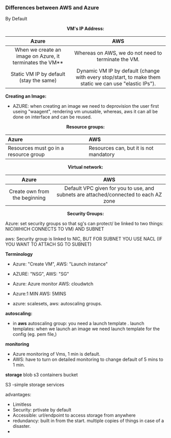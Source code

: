 ### Differences between AWS and Azure


By Default



**<center>VM's IP Address:</center>**
  

  |          Azure                                               |                    AWS                                     |
| :----------------------------------------------------------: | :--------------------------------------------------------: |
| When we create an image on Azure, it terminates the VM**   | Whereas on AWS, we do not need to terminate the VM.    |
| Static VM IP by default (stay the same)                  | Dynamic VM IP by default (change with every stop/start, to make them static we can use "elastic IPs"). |



**Creating an Image:**

  - AZURE: when creating an image we need to deprovision the user first useing "waagent", rendering vm unusable, whereas, aws it can all be done on interface and can be reused.
  




**<center>Resource groups:</center>**


| Azure                                  | AWS                                    |
| :------------------------------------ | :------------------------------------- |
| Resources must go in a resource group | Resources can, but it is not mandatory |




**<center>Virtual network:</center>**



|          Azure                     |                      AWS                                    |
| :--------------------------------: | :--------------------------------------------------------: |
| Create own from the beginning      | Default VPC given for you to use, and subnets are attached/connected to each AZ zone |




**<center>Security Groups:</center>**

Azure: set security groups so that sg's can protect/ be linked to two things: NIC(WHICH CONNECTS TO VM)  AND SUBNET

aws: Security group is linked to NIC, BUT FOR SUBNET YOU USE NACL (IF YOU WANT TO ATTACH SG TO SUBNET)

**Terminology**
- Azure: "Create VM", AWS: "Launch instance"
- AZURE: "NSG", AWS: "SG"
- Azure: Azure monitor  AWS: cloudwtch


- Azure:1 MIN AWS: 5MINS
- azure: scalesets, aws: autoscaling groups.

**autoscaling:**
- in **aws** autoscaling group: you need a launch template .
launch templates: when we launch an image we need launch template for the config (eg. pem file,)


**monitoring**
- Azure monitoring of Vms, 1 min is default.
- AWS: have to turn on detailed monitoring to change default of 5 mins to 1 min.


 **storage**
 blob s3
 containers bucket


 S3 -simple storage services

 advantages:
 - Limitless
 - Security: prtivate by default 
 - Accessible: url/endpoint to access storage from anywhere
 - redundancy: built in from the start. multiple copies of things in case of a disaster.
 - 